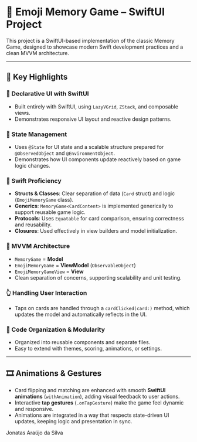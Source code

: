 # 🧠 Emoji Memory Game – SwiftUI Project

This project is a SwiftUI-based implementation of the classic Memory Game, designed to showcase modern Swift development practices and a clean MVVM architecture.

---

## 🚀 Key Highlights

### 🧱 Declarative UI with SwiftUI
- Built entirely with SwiftUI, using `LazyVGrid`, `ZStack`, and composable views.
- Demonstrates responsive UI layout and reactive design patterns.

### 🧠 State Management
- Uses `@State` for UI state and a scalable structure prepared for `@ObservedObject` and `@EnvironmentObject`.
- Demonstrates how UI components update reactively based on game logic changes.

### 🧰 Swift Proficiency
- **Structs & Classes**: Clear separation of data (`Card` struct) and logic (`EmojiMemoryGame` class).
- **Generics**: `MemoryGame<CardContent>` is implemented generically to support reusable game logic.
- **Protocols**: Uses `Equatable` for card comparison, ensuring correctness and reusability.
- **Closures**: Used effectively in view builders and model initialization.

### 🧩 MVVM Architecture
- `MemoryGame` = **Model**  
- `EmojiMemoryGame` = **ViewModel** (`ObservableObject`)  
- `EmojiMemoryGameView` = **View**
- Clean separation of concerns, supporting scalability and unit testing.

### 👆 Handling User Interaction
- Taps on cards are handled through a `cardClicked(card:)` method, which updates the model and automatically reflects in the UI.

### 📁 Code Organization & Modularity
- Organized into reusable components and separate files.
- Easy to extend with themes, scoring, animations, or settings.

---

## 🎞️ Animations & Gestures
- Card flipping and matching are enhanced with smooth **SwiftUI animations** (`withAnimation`), adding visual feedback to user actions.
- Interactive **tap gestures** (`.onTapGesture`) make the game feel dynamic and responsive.
- Animations are integrated in a way that respects state-driven UI updates, keeping logic and presentation in sync.

Jonatas Araújo da Silva
